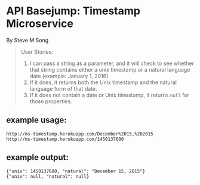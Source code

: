 <html lang="en">
<head>
    <link rel="stylesheet" href="https://maxcdn.bootstrapcdn.com/bootstrap/3.3.6/css/bootstrap.min.css"
          integrity="sha384-1q8mTJOASx8j1Au+a5WDVnPi2lkFfwwEAa8hDDdjZlpLegxhjVME1fgjWPGmkzs7" crossorigin="anonymous">
    <meta charset="UTF-8">
    <link rel="shortcut icon" href="http://learnersdictionary.com/media/ld/images/legacy_print_images/rubberstREV.gif">
</head>
<body>
<div class="container">
    <h1 class="header">API Basejump: Timestamp Microservice</h1>
    <p>By Steve M Song</p>
    <blockquote>User Stories:
        <ol>
            <li>I can pass a string as a parameter, and it will check to see whether that string contains either a unix
                timestamp or a natural language date (example: January 1, 2016)
            </li>
            <li>If it does, it returns both the Unix timestamp and the natural language form of that date.</li>
            <li>If it does not contain a date or Unix timestamp, it returns <code>null</code> for those properties.</li>
        </ol>
    </blockquote>
    <h2>example usage:</h2>
    <code>http://ms-timestamp.herokuapp.com/December%2015,%202015</code><br>
    <code>http://ms-timestamp.herokuapp.com/1450137600</code>
    <h2>example output:</h2>
    <code>{"unix": 1450137600, "natural": "December 15, 2015"}</code><br>
    <code>{"unix": null, "natural": null}</code>
</div>
</body>
</html>
